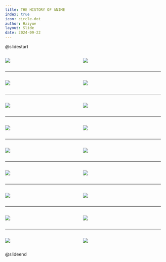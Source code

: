 ```yaml
---
title: THE HISTORY OF ANIME
index: true
icon: circle-dot
author: Haiyue
layout: Slide
date: 2024-09-22
---
```

 
@slidestart

<div style="display:flex">
<div style="flex:1">

![](https://raw.githubusercontent.com/yclord/reading/refs/heads/master/english/Level-X/THE%20HISTORY%20OF%20ANIME/001.webp)
</div>
<div style="flex:1">

![](https://raw.githubusercontent.com/yclord/reading/refs/heads/master/english/Level-X/THE%20HISTORY%20OF%20ANIME/002.webp)
</div>
</div>

---

<div style="display:flex">
<div style="flex:1">

![](https://raw.githubusercontent.com/yclord/reading/refs/heads/master/english/Level-X/THE%20HISTORY%20OF%20ANIME/003.webp)
</div>
<div style="flex:1">

![](https://raw.githubusercontent.com/yclord/reading/refs/heads/master/english/Level-X/THE%20HISTORY%20OF%20ANIME/004.webp)
</div>
</div>

---

<div style="display:flex">
<div style="flex:1">

![](https://raw.githubusercontent.com/yclord/reading/refs/heads/master/english/Level-X/THE%20HISTORY%20OF%20ANIME/005.webp)
</div>
<div style="flex:1">

![](https://raw.githubusercontent.com/yclord/reading/refs/heads/master/english/Level-X/THE%20HISTORY%20OF%20ANIME/006.webp)
</div>
</div>

---

<div style="display:flex">
<div style="flex:1">

![](https://raw.githubusercontent.com/yclord/reading/refs/heads/master/english/Level-X/THE%20HISTORY%20OF%20ANIME/007.webp)
</div>
<div style="flex:1">

![](https://raw.githubusercontent.com/yclord/reading/refs/heads/master/english/Level-X/THE%20HISTORY%20OF%20ANIME/008.webp)
</div>
</div>

---

<div style="display:flex">
<div style="flex:1">

![](https://raw.githubusercontent.com/yclord/reading/refs/heads/master/english/Level-X/THE%20HISTORY%20OF%20ANIME/009.webp)
</div>
<div style="flex:1">

![](https://raw.githubusercontent.com/yclord/reading/refs/heads/master/english/Level-X/THE%20HISTORY%20OF%20ANIME/010.webp)
</div>
</div>

---

<div style="display:flex">
<div style="flex:1">

![](https://raw.githubusercontent.com/yclord/reading/refs/heads/master/english/Level-X/THE%20HISTORY%20OF%20ANIME/011.webp)
</div>
<div style="flex:1">

![](https://raw.githubusercontent.com/yclord/reading/refs/heads/master/english/Level-X/THE%20HISTORY%20OF%20ANIME/012.webp)
</div>
</div>

---

<div style="display:flex">
<div style="flex:1">

![](https://raw.githubusercontent.com/yclord/reading/refs/heads/master/english/Level-X/THE%20HISTORY%20OF%20ANIME/013.webp)
</div>
<div style="flex:1">

![](https://raw.githubusercontent.com/yclord/reading/refs/heads/master/english/Level-X/THE%20HISTORY%20OF%20ANIME/014.webp)
</div>
</div>

---

<div style="display:flex">
<div style="flex:1">

![](https://raw.githubusercontent.com/yclord/reading/refs/heads/master/english/Level-X/THE%20HISTORY%20OF%20ANIME/015.webp)
</div>
<div style="flex:1">

![](https://raw.githubusercontent.com/yclord/reading/refs/heads/master/english/Level-X/THE%20HISTORY%20OF%20ANIME/016.webp)
</div>
</div>

---

<div style="display:flex">
<div style="flex:1">

![](https://raw.githubusercontent.com/yclord/reading/refs/heads/master/english/Level-X/THE%20HISTORY%20OF%20ANIME/017.webp)
</div>
<div style="flex:1">

![](https://raw.githubusercontent.com/yclord/reading/refs/heads/master/english/Level-X/THE%20HISTORY%20OF%20ANIME/018.webp)
</div>
</div>

@slideend